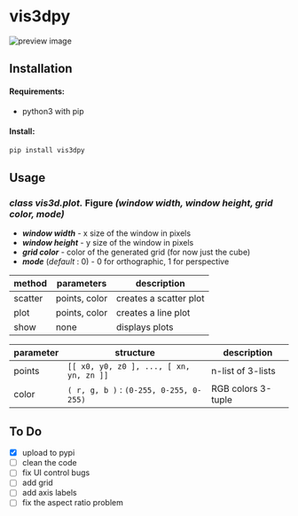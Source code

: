 # vis3dpy
![preview image](https://github.com/LukasDrsman/vis3dpy/blob/main/assets/coil.png)

## Installation
#### Requirements:
 * python3 with pip

#### Install:
```sh
pip install vis3dpy
```

## Usage
### *class* *vis3d.plot.* Figure *(window width, window height, grid color, mode)*
 * ***window width*** - x size of the window in pixels
 * ***window height*** - y size of the window in pixels
 * ***grid color*** - color of the generated grid (for now just the cube)
 * ***mode*** (*default* : 0) - 0 for orthographic, 1 for perspective

| method | parameters | description |
|--------|------------|-------------|
| scatter | points, color  | creates a scatter plot |
| plot | points, color | creates a line plot |
| show | none | displays plots |

| parameter | structure | description |
|-----------|--------------------|-------------|
| points    | `[[ x0, y0, z0 ], ..., [ xn, yn, zn ]]` | n-list of 3-lists |
| color     | `( r, g, b )` : `(0-255, 0-255, 0-255)` | RGB colors 3-tuple |
## To Do
 - [x] upload to pypi
 - [ ] clean the code
 - [ ] fix UI control bugs
 - [ ] add grid
 - [ ] add axis labels
 - [ ] fix the aspect ratio problem
